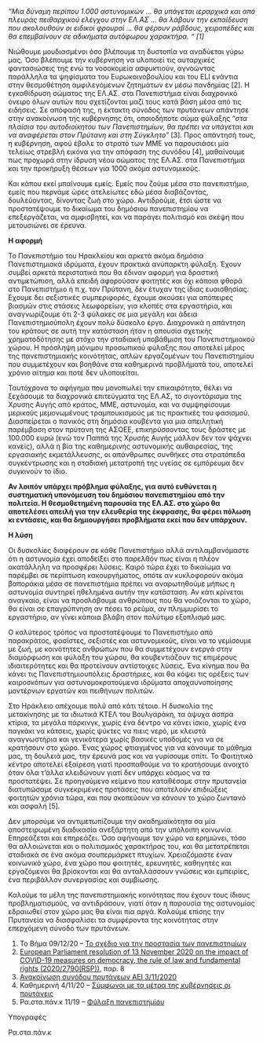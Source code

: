 *“Μια δύναμη περίπου 1.000 αστυνομικών ... θα υπάγεται ιεραρχικά και από πλευράς πειθαρχικού ελέγχου στην ΕΛ.ΑΣ ... θα λάβουν την εκπαίδευση που ακολουθούν οι ειδικοί φρουροί ... θα φέρουν ράβδους, χειροπέδες και θα επεμβαίνουν σε αδικήματα αυτόφωρου χαρακτήρα. “ [1]*


Νιώθουμε μουδιασμένοι όσο βλέπουμε τη δυστοπία να αναδύεται γύρω μας. Όσο βλέπουμε την κυβέρνηση να υλοποιεί τις αυταρχικές φαντασιώσεις της ενώ τα νοσοκομεία ασφυκτιούν, αγνοώντας παράλληλα τα ψηφίσματα του Ευρωκοινοβουλίου και του ELI ενάντια στην θεσμοθέτηση αμφιλεγόμενων ζητημάτων εν μέσω πανδημίας [2]. Η εγκαθίδρυση σώματος της ΕΛ.ΑΣ. στα Πανεπιστήμια είναι διαχρονικό όνειρο όλων αυτών που σχετίζονται μαζί τους κατά βάση μέσα από τις ειδήσεις. Σε απόφασή της, η έκτακτη σύνοδος των πρυτάνεων απάντησε στην ανακοίνωση της κυβέρνησης ότι, οποιοδήποτε σώμα φύλαξης “*στα πλαίσια του αυτοδιοίκητου των Πανεπιστημίων, θα πρέπει να υπάγεται και να αναφέρεται στον Πρύτανη και στη Σύγκλητο*” [3]. Προς απάντησή τους, η κυβέρνηση, αφού έβαλε το στρατό των ΜΜΕ να παρουσιάσει μία τελείως στρεβλή εικόνα για την απόφαση της συνόδου [4], μαθαίνουμε πως προχωρά στην ίδρυση νέου σώματος της ΕΛ.ΑΣ. στα Πανεπιστήμια και την προκήρυξη θέσεων για 1000 ακόμα αστυνομικούς.

Και κάπου εκεί μπαίνουμε εμείς. Εμείς που ζούμε μέσα στο πανεπιστήμιο, εμείς που περνάμε ώρες ατελείωτες εδώ μέσα διαβάζοντας, δουλεύοντας, δίνοντας ζωή στο χώρο. Αντιδρούμε, έτσι ώστε να προστατέψουμε το δικαίωμα του δημόσιου πανεπιστημίου να επεξεργάζεται, να αμφισβητεί, και να παράγει πολιτισμό και σκέψη που μετουσιώνει σε έρευνα.                                                   

**Η αφορμή**

Το Πανεπιστήμιο του Ηρακλείου και αρκετά ακόμα δημόσια Πανεπιστημιακά ιδρύματα, έχουν πρακτικά ανύπαρκτη φύλαξη. Έχουν συμβεί αρκετά περιστατικά που θα έδιναν αφορμή για δραστική αντιμετώπιση, αλλά επειδή αφορούσαν φοιτητές και όχι κάποια φθορά στο Πανεπιστήμιο ή π.χ. τον Πρύτανη, δεν έτυχαν της ίδιας ευαισθησίας. Εχουμε δει σεξιστικές συμπεριφορές, έχουμε ακούσει για απόπειρες βιασμών στις στάσεις λεωφορείων, για κλοπές στα εργαστήρια, και αναγνωρίζουμε ότι 2-3 φύλακες σε μια μεγάλη και άδεια Πανεπιστημιούπολη έχουν πολύ δύσκολο έργο. Διαχρονικά η απάντηση του κράτους σε αυτή την κατάσταση ήταν η απουσία σχετικής χρηματοδότησης με στόχο την σταδιακή υποβάθμιση του Πανεπιστημιακού χώρου. Η πρόσληψη μόνιμου προσωπικού φύλαξης που αποτελεί μέρος της πανεπιστημιακής κοινότητας, απλών εργαζομένων του Πανεπιστημίου που συμμετέχουν και βοηθάνε στα καθημερινά προβλήματά του, αποτελεί χρόνιο αίτημα και ποτέ δεν υλοποιείται. 

Ταυτόχρονα το αφήγημα που μονοπωλεί την επικαιρότητα, θέλει να ξεχάσουμε τα διαχρονικά επιτεύγματα της ΕΛ.ΑΣ, το σιγοντάρισμα της Χρυσης Αυγής από κράτος, ΜΜΕ, αστυνομία, και να συμψηφίσουμε μερικούς μεμονωμένους τραμπουκισμούς με τις πρακτικές του φασισμού. Διασπείρεται ο πανικός στη δημόσια κουβέντα για μια απειλητική παρέμβαση στον πρύτανη της ΑΣΟΕΕ, επικηρύσσοντας τους δράστες με 100.000 ευρώ (ενώ τον Παππά της Χρυσής Αυγής μάλλον δεν τον ψάχνει κανείς), αλλά η βία της καθημερινής αστυνομικής αυθαιρεσίας, της εργασιακής εκμετάλλευσης, οι απάνθρωπες συνθήκες στα στρατόπεδα συγκέντρωσης και η σταδιακή μετατροπή της υγείας σε εμπόρευμα δεν συγκινούν το ίδιο.

**Αν λοιπόν υπάρχει πρόβλημα φύλαξης, για αυτό ευθύνεται η συστηματική υπονόμευση του δημόσιου πανεπιστημίου από την πολιτεία. Η θεσμοθετημένη παρουσία της ΕΛ.ΑΣ. στο χώρο θα αποτελέσει απειλή για την ελευθερία της έκφρασης, θα φέρει πόλωση κι εντάσεις, και θα δημιουργήσει προβλήματα εκεί που δεν υπάρχουν.**

**Η λύση** 

Οι δυσκολίες διαφέρουν σε κάθε Πανεπιστήμιο αλλά αντιλαμβανόμαστε ότι η αστυνομία έχει αποδείξει στο παρελθόν πως είναι η πλέον ακατάλληλη να προσφέρει λύσεις. Καιρό τώρα έχει το δικαίωμα να παρέμβει σε περίπτωση κακουργήματος, οπότε αν κυκλοφορούν ακόμα βαποράκια μέσα σε πανεπιστήμια πρέπει να αναρωτηθούμε μήπως η αστυνομία συντηρεί ηθελημένα αυτήν την κατάσταση. Αν κάτι κρίνεται αναγκαίο, είναι να προσλάβουμε ανθρώπους που θα νοιάζονται το χώρο, θα είναι σε επαγρύπνηση αν πέσει το ρεύμα, αν πλημμυρίσει το εργαστήριο, αν γίνει κάποια βλάβη στον πολύτιμο εξοπλισμό μας.

Ο καλύτερος τρόπος να προστατέψουμε το Πανεπιστήμιο από παρακράτος, φασίστες, σεξιστές και αστυνομικούς, είναι να το γεμίσουμε με ζωή, με κοινότητες ανθρώπων που θα συμμετέχουν ενεργά στην διαμόρφωση και φύλαξη του χώρου, θα κουβεντιάζουν τις επιμέρους ιδιαιτερότητες και θα προτείνουν αντίστοιχες λύσεις. Ένα κίνημα που θα κάνει τις Πανεπιστημιουπόλεις δραστήριες, και θα κόψει τις ορέξεις των καιροσκόπων για αστυνομοκρατούμενα ιδρύματα αποχαυνοποίησης μοντέρνων εργατών και πειθήνιων πολιτών.

Στο Ηράκλειο απέχουμε πολύ από κάτι τέτοιο. Η δυσκολία της μετακίνησης με τα ιδιωτικά ΚΤΕΛ του Βουλγαράκη, τα άψυχα άσπρα κτίρια, τα μεγάλα πάρκινγκ, χωρίς ένα δέντρο να κάνει ίσκιο, χωρίς ένα παγκάκι να κάτσεις, χωρίς ψύκτες να πιεις νερό, με κλειστά αναγνωστήρια και γενικότερα χωρίς βασικές υποδομές για να σε κρατήσουν στο χώρο. Ένας χώρος φτιαγμένος για να κάνουμε το μάθημα μας, τη δουλειά μας, την έρευνά μας και να γυρίσουμε σπίτι. Το Φοιτητικό κέντρο αποτελεί εξαίρεση γιατί προσπαθούμε να το κρατήσουμε ανοιχτό όταν όλα τ’άλλα κλειδώνουν γιατί δεν υπάρχει κόσμος να τα προστατέψει. Σε προηγούμενο κείμενο που καταθέσαμε στην πρυτανεία διατυπώσαμε συγκεκριμένες προτάσεις που αποτελούν επιδιώξεις φοιτητών χρόνια τώρα, και που σκοπεύουν να κάνουν το χώρο ζωντανό και ασφαλή [5].

Δεν μπορούμε να αντιμετωπίζουμε την ακαδημαϊκότητα σα μία αποστειρωμένη διαδικασία ανεξάρτητη από την υπόλοιπη κοινωνία. Επηρεάζεται και επηρεάζει. Όσο αφήνουμε τον χώρο να ερημώνει, τόσο θα αλλοιώνεται και ο πολιτισμικός χαρακτήρας του, και θα μετατρέπεται σταδιακά σε ένα ακόμα σουπερμάρκετ πτυχίων. Χρειαζόμαστε έναν κοινωνικό χώρο, ένα χώρο που φοιτητές, ερευνητές, καθηγητές και εργαζόμενοι θα βρίσκονται και θα ανταλλάσσουν γνώσεις και εμπειρίες, ένα περιβάλλον συνεργασίας και συμβίωσης.

Καλούμε τα μέλη της πανεπιστημιακής κοινότητας που έχουν τους ίδιους προβληματισμούς, να αντιδράσουν, γιατί όταν η παρουσία της αστυνομίας εδραιωθεί στον χώρο μας θα είναι πια αργά. Καλούμε επίσης την Πρυτανεία να διασφαλίσει τα συμφέροντα της κοινότητας στην επερχόμενη σύνοδο των πρυτάνεων.

1. Το Βήμα 09/12/20 – [Το σχέδιο για την προστασία των πανεπιστημίων](https://www.tovima.gr/2020/12/09/society/to-sxedio-gia-tin-prostasia-ton-panepistimion-ti-tha-isxysei-apo-ton-septemvrio)
2. [European Parliament resolution of 13 November 2020 on the impact of COVID-19 measures on democracy, the rule of law and fundamental rights (2020/2790(RSP))](https://www.europarl.europa.eu/doceo/document/TA-9-2020-0307_EN.html), παρ. 8
3. [Ανακοίνωση συνόδου πρυτάνεων ΑΕΙ 3/11/2020](http://www.synodos-aei.gr/documents/anakoinosi_synodou_03-11-2020.pdf)
4. Καθημερινή 4/11/20 – [Σύμφωνοι με τα μέτρα της κυβέρνησεις οι πρυτάνεις](https://www.kathimerini.gr/society/561143182/symfonoi-me-ta-metra-tis-kyvernisis-oi-prytaneis/)
5. Ρα.στα.πάν.κ 11/19 – [Φύλαξη πανεπιστημίου](https://rastapank.radio.uoc.gr/article/2)

Υπογραφές

Ρα.στα.πάν.κ